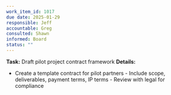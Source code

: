 ```yaml
---
work_item_id: 1017
due date: 2025-01-29
responsible: Jeff
accountable: Greg
consulted: Shawn
informed: Board
status: ""
---
```


**Task:** Draft pilot project contract framework
**Details:**
- Create a template contract for pilot partners - Include scope, deliverables, payment terms, IP terms - Review with legal for compliance
